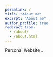 ```yaml
---
permalink: /
title: "About me"
excerpt: "About me"
author_profile: true
redirect_from:
  - /about/
  - /about.html
---
```


Personal Website...
